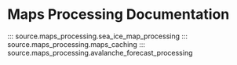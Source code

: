 # Maps Processing Documentation

::: source.maps_processing.sea_ice_map_processing
::: source.maps_processing.maps_caching
::: source.maps_processing.avalanche_forecast_processing